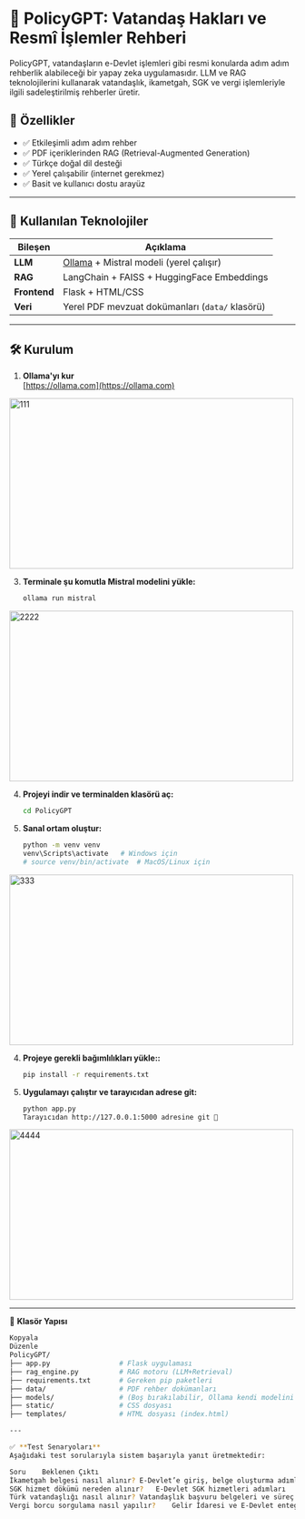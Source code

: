 # 📘 PolicyGPT: Vatandaş Hakları ve Resmî İşlemler Rehberi

PolicyGPT, vatandaşların e-Devlet işlemleri gibi resmi konularda adım adım rehberlik alabileceği bir yapay zeka uygulamasıdır. LLM ve RAG teknolojilerini kullanarak vatandaşlık, ikametgah, SGK ve vergi işlemleriyle ilgili sadeleştirilmiş rehberler üretir.

## 🚀 Özellikler

- ✅ Etkileşimli adım adım rehber
- ✅ PDF içeriklerinden RAG (Retrieval-Augmented Generation)
- ✅ Türkçe doğal dil desteği
- ✅ Yerel çalışabilir (internet gerekmez)
- ✅ Basit ve kullanıcı dostu arayüz

---

## 🧠 Kullanılan Teknolojiler

| Bileşen | Açıklama |
|--------|---------|
| **LLM** | [Ollama](https://ollama.com) + Mistral modeli (yerel çalışır) |
| **RAG** | LangChain + FAISS + HuggingFace Embeddings |
| **Frontend** | Flask + HTML/CSS |
| **Veri** | Yerel PDF mevzuat dokümanları (`data/` klasörü) |

---

## 🛠️ Kurulum

1. **Ollama'yı kur**  
   [https://ollama.com](https://ollama.com)
<img width="500" height="300" alt="111" src="https://github.com/user-attachments/assets/2b800830-b165-426e-ba37-6ba3f2473fb7" />

3. **Terminale şu komutla Mistral modelini yükle:**
   ```bash
   ollama run mistral
<img width="500" height="300" alt="2222" src="https://github.com/user-attachments/assets/791c02d8-f7c4-4cc4-ab11-8408bc951f16" />

4. **Projeyi indir ve terminalden klasörü aç:**
   ```bash
   cd PolicyGPT

3. **Sanal ortam oluştur:**
   ```bash
   python -m venv venv
   venv\Scripts\activate   # Windows için
   # source venv/bin/activate  # MacOS/Linux için
<img width="500" height="300" alt="333" src="https://github.com/user-attachments/assets/5fc4294e-b3ed-4734-85d6-e2139a8fb437" />

4. **Projeye gerekli bağımlılıkları yükle::**
   ```bash
   pip install -r requirements.txt
   
4. **Uygulamayı çalıştır ve tarayıcıdan adrese git:**   
   ```bash
   python app.py
   Tarayıcıdan http://127.0.0.1:5000 adresine git 🎯
<img width="500" height="300" alt="4444" src="https://github.com/user-attachments/assets/1e5eb2e1-4e48-4353-a841-3d1b3fa81380" />

---

📂 **Klasör Yapısı**
```bash
Kopyala
Düzenle
PolicyGPT/
├── app.py                 # Flask uygulaması
├── rag_engine.py          # RAG motoru (LLM+Retrieval)
├── requirements.txt       # Gereken pip paketleri
├── data/                  # PDF rehber dokümanları
├── models/                # (Boş bırakılabilir, Ollama kendi modelini kullanır)
├── static/                # CSS dosyası
├── templates/             # HTML dosyası (index.html)

---

✅ **Test Senaryoları**
Aşağıdaki test sorularıyla sistem başarıyla yanıt üretmektedir:

Soru	Beklenen Çıktı
İkametgah belgesi nasıl alınır?	E-Devlet’e giriş, belge oluşturma adımları
SGK hizmet dökümü nereden alınır?	E-Devlet SGK hizmetleri adımları
Türk vatandaşlığı nasıl alınır?	Vatandaşlık başvuru belgeleri ve süreç
Vergi borcu sorgulama nasıl yapılır?	Gelir İdaresi ve E-Devlet entegrasyonu

